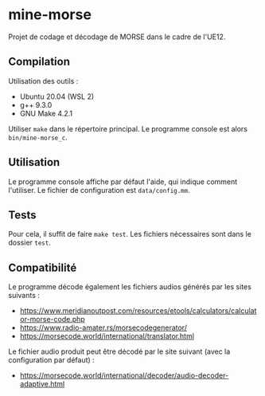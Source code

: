# mine-morse

Projet de codage et décodage de MORSE dans le cadre de l'UE12.

## Compilation 

Utilisation des outils :

- Ubuntu 20.04 (WSL 2)
- g++ 9.3.0
- GNU Make 4.2.1

Utiliser `make` dans le répertoire principal. Le programme console est alors `bin/mine-morse_c`.

## Utilisation

Le programme console affiche par défaut l'aide, qui indique comment l'utiliser. Le fichier de configuration est `data/config.mm`.

## Tests

Pour cela, il suffit de faire `make test`. Les fichiers nécessaires sont dans le dossier `test`.

## Compatibilité

Le programme décode également les fichiers audios générés par les sites suivants :

- https://www.meridianoutpost.com/resources/etools/calculators/calculator-morse-code.php
- https://www.radio-amater.rs/morsecodegenerator/
- https://morsecode.world/international/translator.html

Le fichier audio produit peut être décodé par le site suivant (avec la configuration par défaut) :

- https://morsecode.world/international/decoder/audio-decoder-adaptive.html
